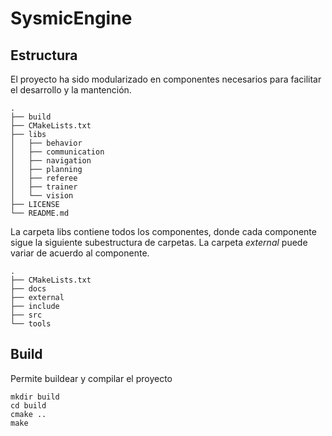 # SysmicEngine

## Estructura

El proyecto ha sido modularizado en componentes necesarios para facilitar el desarrollo y la mantención.
```
.
├── build
├── CMakeLists.txt
├── libs
│   ├── behavior
│   ├── communication
│   ├── navigation   
│   ├── planning  
│   ├── referee    
│   ├── trainer     
│   └── vision
├── LICENSE
└── README.md
```
La carpeta libs contiene todos los componentes, donde cada componente sigue la siguiente subestructura de carpetas. La carpeta *external* puede variar de acuerdo al componente.
```
.
├── CMakeLists.txt
├── docs
├── external
├── include
├── src
└── tools
```

## Build
Permite buildear y compilar el proyecto
```
mkdir build
cd build
cmake ..
make
```